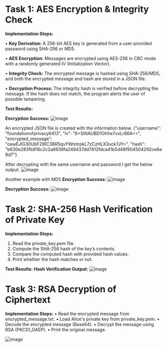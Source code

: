 # Task 1: AES Encryption & Integrity Check
**Implementation Steps:** 

•	**Key Derivation:** A 256-bit AES key is generated from a user-provided password using SHA-256 or MD5.

•	**AES Encryption:** Messages are encrypted using AES-256 in CBC mode with a randomly generated IV (Initialization Vector).

•	**Integrity Check:** The encrypted message is hashed using SHA-256/MD5, and both the encrypted message and hash are stored in a JSON file.

•	**Decryption Process:** The integrity hash is verified before decrypting the message. If the hash does not match, the program alerts the user of possible tampering.

**Test Results:**

**Encryption Success:**
![image](https://github.com/user-attachments/assets/24d09a41-ecda-49fb-9a9a-060c1b96eddf)
 
An encrypted JSON file is created with the information below.
{"username": "foundationofprivacy6413", 
"iv": "6+SiNAUBD1Ohfw7vxLr86A==", 
"encrypted_message": "oawEJlG30UbF2WC3BR5qvYWmtrpkL7zCzHLX3uck7JY=", 
"hash": "b630e283fb916c2c2a8939fa249437dd7812fdca41b5d48f904504292ce6e8d7"}

After decrypting with the same username and password I get the below output.
![image](https://github.com/user-attachments/assets/771eb61d-50f3-47c4-8052-547a5a24398a)
 
Another example with MD5
**Encryption Success:**
 ![image](https://github.com/user-attachments/assets/897d6f32-b5ab-49f6-b119-dc8c00347e87)

**Decryption Success:**
 ![image](https://github.com/user-attachments/assets/fbfafc85-7224-4fff-a2cb-e29b0bfe2314)

# Task 2: SHA-256 Hash Verification of Private Key
**Implementation Steps:**

1.	Read the private_key.pem file.
2.	Compute the SHA-256 hash of the key’s contents.
3.	Compare the computed hash with provided hash values.
4.	Print whether the hash matches or not.

**Test Results:**
**Hash Verification Output:**
 ![image](https://github.com/user-attachments/assets/cb67d822-21f6-4297-8cfc-48061a5f9fd7)


# Task 3: RSA Decryption of Ciphertext
**Implementation Steps:**
•	Read the encrypted message from encrypted_message.txt.
•	Load Alice's private key from private_key.pem.
•	Decode the encrypted message (Base64).
•	Decrypt the message using RSA (PKCS1_OAEP).
•	Print the original message.

 ![image](https://github.com/user-attachments/assets/4e5e041b-fe24-4084-a219-c87c0c0187fd)


